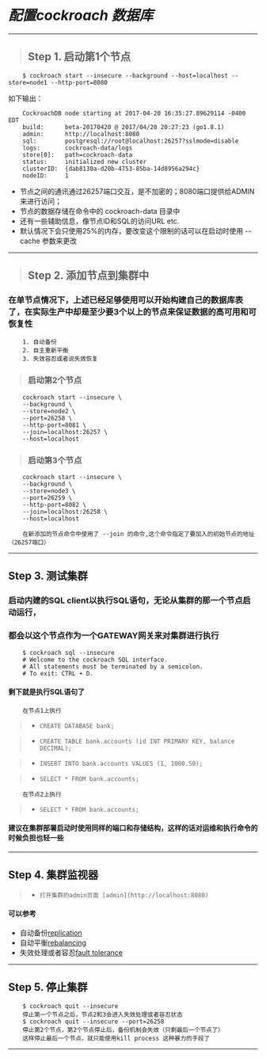 # *配置cockroach 数据库*
***
>## Step 1. 启动第1个节点
        $ cockroach start --insecure --background --host=localhost --store=node1 --http-port=8080 

   如下输出：

        CockroachDB node starting at 2017-04-20 16:35:27.89629114 -0400 EDT
        build:      beta-20170420 @ 2017/04/20 20:27:23 (go1.8.1)
        admin:      http://localhost:8080
        sql:        postgresql://root@localhost:26257?sslmode=disable
        logs:       cockroach-data/logs
        store[0]:   path=cockroach-data
        status:     initialized new cluster
        clusterID:  {dab8130a-d20b-4753-85ba-14d8956a294c}
        nodeID:     1
   
* 节点之间的通讯通过26257端口交互，是不加密的；8080端口提供给ADMIN来进行访问；
* 节点的数据存储在命令中的 cockroach-data 目录中
* 还有一些辅助信息，像节点ID和SQL的访问URL etc.
* 默认情况下会只使用25%的内存，要改变这个限制的话可以在启动时使用 --cache 参数来更改

***
>## Step 2. 添加节点到集群中

### 在单节点情况下，上述已经足够使用可以开始构建自己的数据库表了，在实际生产中却是至少要3个以上的节点来保证数据的高可用和可恢复性

        1. 自动备份
        2. 自主重新平衡
        3. 失效容忍或者说失效恢复

>### 启动第2个节点
        cockroach start --insecure \
        --background \
        --store=node2 \
        --port=26258 \
        --http-port=8081 \
        --join=localhost:26257 \
        --host=localhost

>### 启动第3个节点
        cockroach start --insecure \
        --background \
        --store=node3 \
        --port=26259 \
        --http-port=8082 \
        --join=localhost:26258 \
        --host=localhost

        在新添加的节点命令中使用了 --join 的命令,这个命令指定了要加入的初始节点的地址（26257端口）

***

## Step 3. 测试集群

### 启动内建的SQL client以执行SQL语句，无论从集群的那一个节点启动运行，
### 都会以这个节点作为一个GATEWAY网关来对集群进行执行
        $ cockroach sql --insecure
        # Welcome to the cockroach SQL interface.
        # All statements must be terminated by a semicolon.
        # To exit: CTRL + D.
####  剩下就是执行SQL语句了
        在节点1上执行

> *     CREATE DATABASE bank;

> *     CREATE TABLE bank.accounts (id INT PRIMARY KEY, balance DECIMAL);

> *     INSERT INTO bank.accounts VALUES (1, 1000.50);

> *     SELECT * FROM bank.accounts;

        在节点2上执行

> *     SELECT * FROM bank.accounts;
#### 建议在集群部署启动时使用同样的端口和存储结构，这样的话对运维和执行命令的时候负担也轻一些
***

## Step 4. 集群监视器

> *     打开集群的admin页面 [admin](http://localhost:8080)


#### 可以参考

*  自动备份[replication](https://www.cockroachlabs.com/docs/demo-data-replication.html)
*  自动平衡[rebalancing](https://www.cockroachlabs.com/docs/demo-automatic-rebalancing.html)
*  失效处理或者容忍[fault tolerance](https://www.cockroachlabs.com/docs/demo-fault-tolerance-and-recovery.html)


***


## Step 5. 停止集群

        $ cockroach quit --insecure
        停止第一个节点之后，节点2和3会进入失效处理或者容忍状态
        $ cockroach quit --insecure --port=26258
        停止第2个节点，第2个节点停止后，备份机制会失效（只剩最后一个节点了）
        这样停止最后一个节点，就只能使用kill process 这种暴力的手段了

***

